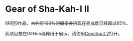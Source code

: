 Gear of Sha-Kah-I II
====================

6R短9作品，~~大约有100%的概率会坑~~现在完成度已经超过95%。

此项目放在GitHub纯粹用于展示。请使用[Construct 2][1]打开。

[1]: https://www.scirra.com/
